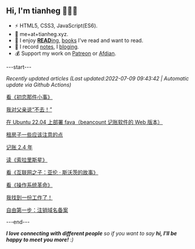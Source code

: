 
<h2>Hi, I'm tianheg 👋👨‍💻</h2>

- ⚡ HTML5, CSS3, JavaScript(ES6).
- 📧 me+at+tianheg.xyz.
- 📖 I enjoy [**READ**ing](https://www.yidajiabei.xyz/tags/reading/), [books](https://www.yidajiabei.xyz/read/) I've read and want to read.
- 📝 I record [notes](https://note.tianheg.xyz), I [bloging](https://www.yidajiabei.xyz).
- 💰 Support my work on [Patreon](https://www.patreon.com/tianheg) or [Afdian](https://afdian.net/@tianheg).

---start---

*Recently updated articles (Last updated:2022-07-09 09:43:42 | Automatic update via Github Actions)*

[看《初恋那件小事》](https://www.yidajiabei.xyz/posts/first-love/)

[我对父亲说“不去！”](https://www.yidajiabei.xyz/posts/dream-of-father/)

[在 Ubuntu 22.04 上部署 fava（beancount 记账软件的 Web 版本）](https://www.yidajiabei.xyz/posts/deploy-fava-on-ubuntu-22-04/)

[租房子一些应该注意的点](https://www.yidajiabei.xyz/posts/rent-house/)

[记账 2.4 年](https://www.yidajiabei.xyz/posts/bookkeeping-for-2.4-years/)

[读《索拉里斯星》](https://www.yidajiabei.xyz/posts/read-solaris/)

[看《互联网之子：亚伦 · 斯沃茨的故事》](https://www.yidajiabei.xyz/posts/the-internets-own-boy/)

[看《操作系统革命》](https://www.yidajiabei.xyz/posts/revolution-os/)

[我找到一份工作了！](https://www.yidajiabei.xyz/posts/i-found-a-job/)

[自由第一步：注销域名备案](https://www.yidajiabei.xyz/posts/first-step-about-free/)

---end---

<em><b>I love connecting with different people</b> so if you want to say <b>hi, I'll be happy to meet you more!</b> :)</em>
